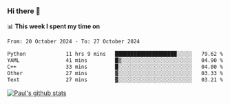 ### Hi there 👋

📊 **This week I spent my time on**
<!--START_SECTION:waka-->

```txt
From: 20 October 2024 - To: 27 October 2024

Python             11 hrs 9 mins   ████████████████████░░░░░   79.62 %
YAML               41 mins         █▒░░░░░░░░░░░░░░░░░░░░░░░   04.90 %
C++                33 mins         █░░░░░░░░░░░░░░░░░░░░░░░░   04.00 %
Other              27 mins         ▓░░░░░░░░░░░░░░░░░░░░░░░░   03.33 %
Text               27 mins         ▓░░░░░░░░░░░░░░░░░░░░░░░░   03.21 %
```

<!--END_SECTION:waka-->


[![Paul's github stats](https://github-readme-stats.vercel.app/api?username=mickeyouyou&theme=dracula&show_icons=true)](https://github.com/anuraghazra/github-readme-stats)
